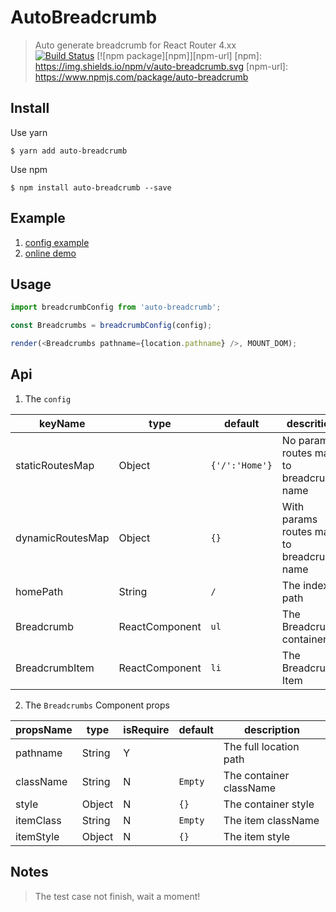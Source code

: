 # AutoBreadcrumb
> Auto generate breadcrumb for React Router 4.xx  
[![Build Status](https://travis-ci.org/likun7981/auto-breadcrumb.svg?branch=master)](https://travis-ci.org/likun7981/auto-breadcrumb)
[![npm package][npm]][npm-url]
[npm]: https://img.shields.io/npm/v/auto-breadcrumb.svg
[npm-url]: https://www.npmjs.com/package/auto-breadcrumb

## Install  

Use yarn
```
$ yarn add auto-breadcrumb
```
  
Use npm
```
$ npm install auto-breadcrumb --save
```
## Example
1. [config example](https://github.com/likun7981/auto-breadcrumb/blob/master/demo/RecursivePaths.js#L6-L10)
2. [online demo](https://likun7981.github.io/auto-breadcrumb/)

## Usage
```javascript
import breadcrumbConfig from 'auto-breadcrumb';

const Breadcrumbs = breadcrumbConfig(config);

render(<Breadcrumbs pathname={location.pathname} />, MOUNT_DOM);
```
## Api
1. The `config`

keyName | type | default | descrition
--------|------|---------|-----------
staticRoutesMap | Object | `{'/':'Home'}` | No params routes map to breadcrumb name
dynamicRoutesMap | Object | `{}` | With params routes map to breadcrumb name
homePath | String | `/` | The index path
Breadcrumb | ReactComponent | `ul` | The Breadcrumb container
BreadcrumbItem | ReactComponent | `li` | The Breadcrumb Item 
  
2. The `Breadcrumbs` Component props

propsName | type | isRequire | default | description
----------|------|-----------|---------|------------
 pathname | String | Y |  | The full location path
 className | String | N | `Empty` |The container className
 style | Object | N | `{}`|The container style
 itemClass | String | N | `Empty` |The item className
 itemStyle | Object | N | `{}`|The item style

## Notes
> The test case not finish, wait a moment!